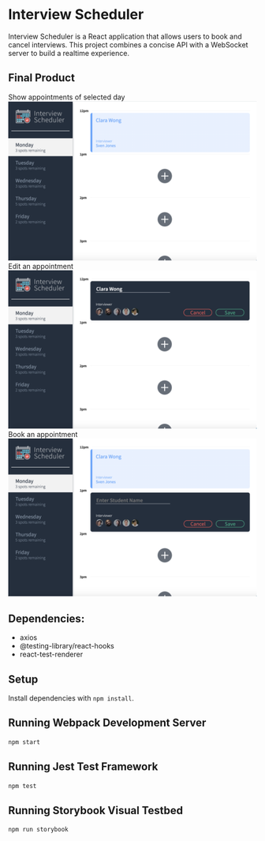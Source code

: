 # Interview Scheduler
Interview Scheduler is a React application that allows users to book and cancel interviews. This project combines a concise API with a WebSocket server to build a realtime experience.

## Final Product
Show appointments of selected day
!["show-appointments"](https://github.com/Winnie0313/scheduler/blob/master/docs/show-appointments.png)
Edit an appointment
!["edit-appointment"](https://github.com/Winnie0313/scheduler/blob/master/docs/edit-appointment.png)
Book an appointment
!["book-appointment"](https://github.com/Winnie0313/scheduler/blob/master/docs/book-appointment.png)


## Dependencies:
- axios
- @testing-library/react-hooks
- react-test-renderer

## Setup

Install dependencies with `npm install`.

## Running Webpack Development Server

```sh
npm start
```

## Running Jest Test Framework

```sh
npm test
```

## Running Storybook Visual Testbed

```sh
npm run storybook
```
